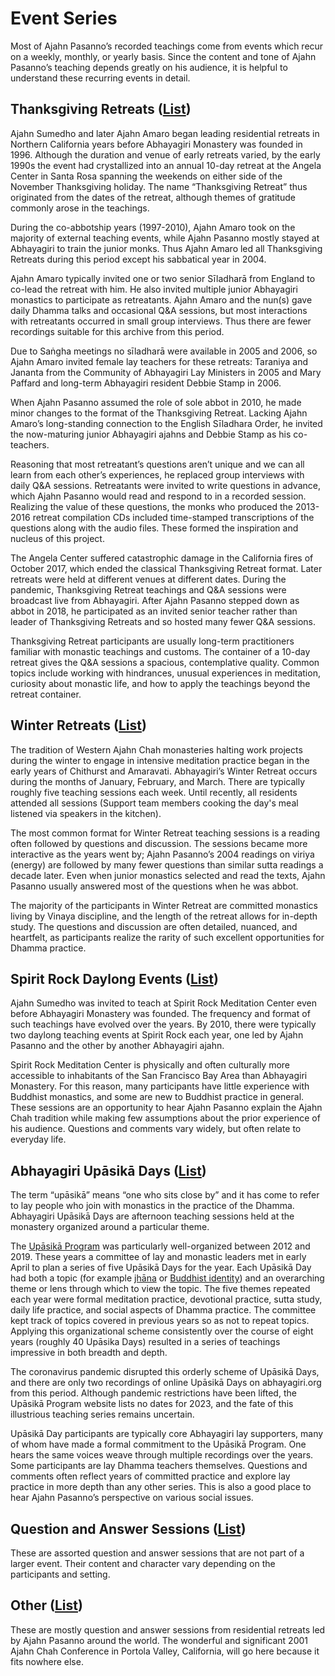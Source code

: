 <!--HTML <img src="../../pages/images/photos/LPP Sathien Dhammasathan 2016.jpg" alt="Ajahn Pasanno teaching in Thailand, 2016" id="cover" title="Ajahn Pasanno teaching in Thailand, 2016" align="bottom" width="200" border="0"/> -->

# Event Series
Most of Ajahn Pasanno’s recorded teachings come from events which recur on a weekly, monthly, or yearly basis. Since the content and tone of Ajahn Pasanno’s teaching depends greatly on his audience, it is helpful to understand these recurring events in detail.

<!--HTML <img src="../../pages/images/photos/Thanksgiving Retreat 2010.jpg" alt="Thanksgiving Retreat 2010 at the Angela Center" id="cover" title="Thanksgiving Retreat 2010 at the Angela Center" align="bottom" width="200" border="0"/> -->
## Thanksgiving Retreats (<a id="thanksgiving-retreats" href="../indexes/EventsBySeries.html#thanksgiving-retreats">List</a>)
Ajahn Sumedho and later Ajahn Amaro began leading residential retreats in Northern California years before Abhayagiri Monastery was founded in 1996. Although the duration and venue of early retreats varied, by the early 1990s the event had crystallized into an annual 10-day retreat at the Angela Center in Santa Rosa spanning the weekends on either side of the November Thanksgiving holiday. The name “Thanksgiving Retreat” thus originated from the dates of the retreat, although themes of gratitude commonly arose in the teachings.

During the co-abbotship years (1997-2010), Ajahn Amaro took on the majority of external teaching events, while Ajahn Pasanno mostly stayed at Abhayagiri to train the junior monks. Thus Ajahn Amaro led all Thanksgiving Retreats during this period except his sabbatical year in 2004.

Ajahn Amaro typically invited one or two senior Sīladharā from England to co-lead the retreat with him. He also invited multiple junior Abhayagiri monastics to participate as retreatants. Ajahn Amaro and the nun(s) gave daily Dhamma talks and occasional Q&A sessions, but most interactions with retreatants occurred in small group interviews. Thus there are fewer recordings suitable for this archive from this period.

Due to Saṅgha meetings no sīladharā were available in 2005 and 2006, so Ajahn Amaro invited female lay teachers for these retreats: Taraniya and Jananta from the Community of Abhayagiri Lay Ministers in 2005 and Mary Paffard and long-term Abhayagiri resident Debbie Stamp in 2006.

When Ajahn Pasanno assumed the role of sole abbot in 2010, he made minor changes to the format of the Thanksgiving Retreat. Lacking Ajahn Amaro’s long-standing connection to the English Sīladhara Order, he invited the now-maturing junior Abhayagiri ajahns and Debbie Stamp as his co-teachers.

Reasoning that most retreatant’s questions aren’t unique and we can all learn from each other’s experiences, he replaced group interviews with daily Q&A sessions. Retreatants were invited to write questions in advance, which Ajahn Pasanno would read and respond to in a recorded session. Realizing the value of these questions, the monks who produced the 2013-2016 retreat compilation CDs included time-stamped transcriptions of the questions along with the audio files. These formed the inspiration and nucleus of this project.

The Angela Center suffered catastrophic damage in the California fires of October 2017, which ended the classical Thanksgiving Retreat format. Later retreats were held at different venues at different dates. During the pandemic, Thanksgiving Retreat teachings and Q&A sessions were broadcast live from Abhayagiri. After Ajahn Pasanno stepped down as abbot in 2018, he participated as an invited senior teacher rather than leader of Thanksgiving Retreats and so hosted many fewer Q&A sessions.

Thanksgiving Retreat participants are usually long-term practitioners familiar with monastic teachings and customs. The container of a 10-day retreat gives the Q&A sessions a spacious, contemplative quality. Common topics include working with hindrances, unusual experiences in meditation, curiosity about monastic life, and how to apply the teachings beyond the retreat container.

<!--HTML <img src="../../pages/images/photos/AbhayagiriWinter.jpg" alt="Snow covering Abhayagiri Monastery" id="cover" title="Snow covering Abhayagiri Monastery" align="bottom" width="200" border="0"/> -->
## Winter Retreats (<a id="abhayagiri-winter-retreats" href="../indexes/EventsBySeries.html#abhayagiri-winter-retreats">List</a>)
The tradition of Western Ajahn Chah monasteries halting work projects during the winter to engage in intensive meditation practice began in the early years of Chithurst and Amaravati. Abhayagiri’s Winter Retreat occurs during the months of January, February, and March. There are typically roughly five teaching sessions each week. Until recently, all residents attended all sessions (Support team members cooking the day's meal listened via speakers in the kitchen).

The most common format for Winter Retreat teaching sessions is a reading often followed by questions and discussion. The sessions became more interactive as the years went by; Ajahn Pasanno’s 2004 readings on viriya (energy) are followed by many fewer questions than similar sutta readings a decade later. Even when junior monastics selected and read the texts, Ajahn Pasanno usually answered most of the questions when he was abbot.

The majority of the participants in Winter Retreat are committed monastics living by Vinaya discipline, and the length of the retreat allows for in-depth study. The questions and discussion are often detailed, nuanced, and heartfelt, as participants realize the rarity of such excellent opportunities for Dhamma practice.

## Spirit Rock Daylong Events (<a id="spirit-rock-daylongs" href="../indexes/EventsBySeries.html#spirit-rock-daylongs">List</a>)
Ajahn Sumedho was invited to teach at Spirit Rock Meditation Center even before Abhayagiri Monastery was founded. The frequency and format of such teachings have evolved over the years. By 2010, there were typically two daylong teaching events at Spirit Rock each year, one led by Ajahn Pasanno and the other by another Abhayagiri ajahn.

Spirit Rock Meditation Center is physically and often culturally more accessible to inhabitants of the San Francisco Bay Area than Abhayagiri Monastery. For this reason, many participants have little experience with Buddhist monastics, and some are new to Buddhist practice in general. These sessions are an opportunity to hear Ajahn Pasanno explain the Ajahn Chah tradition while making few assumptions about the prior experience of his audience. Questions and comments vary widely, but often relate to everyday life.

<!--HTML <img src="../../pages/images/photos/Upasika Day 9 Oct 2010.jpg" alt="October 2010 Upāsikā Day" id="cover" title="October 2010 Upāsikā Day" align="bottom" width="200" border="0"/> -->
## Abhayagiri Upāsikā Days (<a id="upasika-days" href="../indexes/EventsBySeries.html#upasika-days">List</a>)
The term “upāsikā” means “one who sits close by” and it has come to refer to lay people who join with monastics in the practice of the Dhamma. Abhayagiri Upāsikā Days are afternoon teaching sessions held at the monastery organized around a particular theme.

The [Upāsikā Program](https://www.abhayagiri.org/community/upasika-program) was particularly well-organized between 2012 and 2019. These years a committee of lay and monastic leaders met in early April to plan a series of five Upāsikā Days for the year. Each Upāsikā Day had both a topic (for example [jhāna](../../pages/events/UD2015-4.html) or [Buddhist identity](../../pages/events/UD2015-3.html)) and an overarching theme or lens through which to view the topic. The five themes repeated each year were formal meditation practice, devotional practice, sutta study, daily life practice, and social aspects of Dhamma practice. The committee kept track of topics covered in previous years so as not to repeat topics. Applying this organizational scheme consistently over the course of eight years (roughly 40 Upāsika Days) resulted in a series of teachings impressive in both breadth and depth.

The coronavirus pandemic disrupted this orderly scheme of Upāsikā Days, and there are only two recordings of online Upāsikā Days on abhayagiri.org from this period. Although pandemic restrictions have been lifted, the Upāsikā Program website lists no dates for 2023, and the fate of this illustrious teaching series remains uncertain.

Upāsikā Day participants are typically core Abhayagiri lay supporters, many of whom have made a formal commitment to the Upāsikā Program. One hears the same voices weave through multiple recordings over the years. Some participants are lay Dhamma teachers themselves. Questions and comments often reflect years of committed practice and explore lay practice in more depth than any other series. This is also a good place to hear Ajahn Pasanno’s perspective on various social issues.

## Question and Answer Sessions (<a id="qampa-sessions" href="../indexes/EventsBySeries.html#qampa-sessions">List</a>)
These are assorted question and answer sessions that are not part of a larger event. Their content and character vary depending on the participants and setting.

<!--HTML <img src="../../pages/images/photos/15 Full Stage.jpg" alt="Ajahn Chah Conference 2001" id="cover" title="Ajahn Chah Conference 2001" align="bottom" width="200" border="0"/> -->
## Other (<a id="other" href="../indexes/EventsBySeries.html#other">List</a>)
These are mostly question and answer sessions from residential retreats led by Ajahn Pasanno around the world. The wonderful and significant 2001 Ajahn Chah Conference in Portola Valley, California, will go here because it fits nowhere else.

